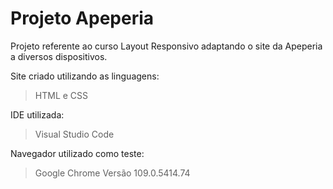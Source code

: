 # Projeto Apeperia
Projeto referente ao curso Layout Responsivo adaptando o site da Apeperia a diversos dispositivos.  

Site criado utilizando as linguagens:
> HTML e CSS

IDE utilizada:
> Visual Studio Code

Navegador utilizado como teste:
> Google Chrome Versão 109.0.5414.74
